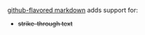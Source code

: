 [github-flavored markdown](http://github.github.com/github-flavored-markdown/) adds support for:

  * ~~strike-through text~~

